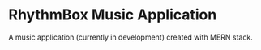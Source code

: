 # RhythmBox Music Application

A music application (currently in development) created with MERN stack.
